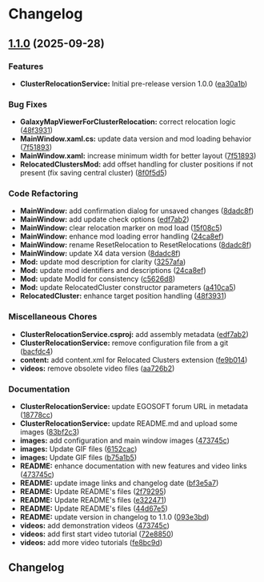 # Changelog

## [1.1.0](https://github.com/chemodun/X4-UniverseEditor/compare/ClusterRelocationService@v1.0.0...ClusterRelocationService@v1.1.0) (2025-09-28)


### Features

* **ClusterRelocationService:** Initial pre-release version 1.0.0 ([ea30a1b](https://github.com/chemodun/X4-UniverseEditor/commit/ea30a1b8517d2dc3d77be68db712f61cc49650ff))


### Bug Fixes

* **GalaxyMapViewerForClusterRelocation:** correct relocation logic ([48f3931](https://github.com/chemodun/X4-UniverseEditor/commit/48f393169089989a3d4dab2e13509fd9ced766a0))
* **MainWindow.xaml.cs:** update data version and mod loading behavior ([7f51893](https://github.com/chemodun/X4-UniverseEditor/commit/7f51893f1f31f8f4fd9e36a526c66d9bb2d274cd))
* **MainWindow.xaml:** increase minimum width for better layout ([7f51893](https://github.com/chemodun/X4-UniverseEditor/commit/7f51893f1f31f8f4fd9e36a526c66d9bb2d274cd))
* **RelocatedClustersMod:** add offset handling for cluster positions if not present (fix saving central cluster) ([8f0f5d5](https://github.com/chemodun/X4-UniverseEditor/commit/8f0f5d5e889dab12788ea241b438f43fa3b87bb0))


### Code Refactoring

* **MainWindow:** add confirmation dialog for unsaved changes ([8dadc8f](https://github.com/chemodun/X4-UniverseEditor/commit/8dadc8f8321a465a96d974e1eea573ecc2635770))
* **MainWindow:** add update check options ([edf7ab2](https://github.com/chemodun/X4-UniverseEditor/commit/edf7ab250211d70ca362492201ed969629295b0a))
* **MainWindow:** clear relocation marker on mod load ([15f08c5](https://github.com/chemodun/X4-UniverseEditor/commit/15f08c5d51a5bb79e4e56d9a9ba0974b80e60cdd))
* **MainWindow:** enhance mod loading error handling ([24ca8ef](https://github.com/chemodun/X4-UniverseEditor/commit/24ca8ef8d89d0b3873e77dca58c1d7aa08afdf16))
* **MainWindow:** rename ResetRelocation to ResetRelocations ([8dadc8f](https://github.com/chemodun/X4-UniverseEditor/commit/8dadc8f8321a465a96d974e1eea573ecc2635770))
* **MainWindow:** update X4 data version ([8dadc8f](https://github.com/chemodun/X4-UniverseEditor/commit/8dadc8f8321a465a96d974e1eea573ecc2635770))
* **Mod:** update mod description for clarity ([3257afa](https://github.com/chemodun/X4-UniverseEditor/commit/3257afa8c48d131dbb41a77cd88ad35d95b8e63e))
* **Mod:** update mod identifiers and descriptions ([24ca8ef](https://github.com/chemodun/X4-UniverseEditor/commit/24ca8ef8d89d0b3873e77dca58c1d7aa08afdf16))
* **Mod:** update ModId for consistency ([c5626d8](https://github.com/chemodun/X4-UniverseEditor/commit/c5626d8c2b51fe9b60fdcb47c40f55cd07de4c47))
* **Mod:** update RelocatedCluster constructor parameters ([a410ca5](https://github.com/chemodun/X4-UniverseEditor/commit/a410ca58af9f23b051221780532a0237e3279a54))
* **RelocatedCluster:** enhance target position handling ([48f3931](https://github.com/chemodun/X4-UniverseEditor/commit/48f393169089989a3d4dab2e13509fd9ced766a0))


### Miscellaneous Chores

* **ClusterRelocationService.csproj:** add assembly metadata ([edf7ab2](https://github.com/chemodun/X4-UniverseEditor/commit/edf7ab250211d70ca362492201ed969629295b0a))
* **ClusterRelocationService:** remove configuration file from a git ([bacfdc4](https://github.com/chemodun/X4-UniverseEditor/commit/bacfdc4c4dbfaa2e9c085611353153286598853a))
* **content:** add content.xml for Relocated Clusters extension ([fe9b014](https://github.com/chemodun/X4-UniverseEditor/commit/fe9b01418da428f6734fd202b9a4080e8d8be64d))
* **videos:** remove obsolete video files ([aa726b2](https://github.com/chemodun/X4-UniverseEditor/commit/aa726b2ba0f97c6176a9af8c62a2699cf2eeadbd))


### Documentation

* **ClusterRelocationService:** update EGOSOFT forum URL in metadata ([18778cc](https://github.com/chemodun/X4-UniverseEditor/commit/18778cc0e1c4ead4337d3cf5a71edbb2eb1dbad7))
* **ClusterRelocationService:** update README.md and upload some images ([83bf2c3](https://github.com/chemodun/X4-UniverseEditor/commit/83bf2c386de22deec5f709e6f2aaaca453b9a784))
* **images:** add configuration and main window images ([473745c](https://github.com/chemodun/X4-UniverseEditor/commit/473745c5fd62ba408df199791ae114f48ed3b66b))
* **images:** Update GIF files ([6152cac](https://github.com/chemodun/X4-UniverseEditor/commit/6152cac5f8be55c11eb06d3db015b8a3fb0339c1))
* **images:** Update GIF files ([b75a1b5](https://github.com/chemodun/X4-UniverseEditor/commit/b75a1b5e59546604cceedafdf091c1e866fc08dd))
* **README:** enhance documentation with new features and video links ([473745c](https://github.com/chemodun/X4-UniverseEditor/commit/473745c5fd62ba408df199791ae114f48ed3b66b))
* **README:** update image links and changelog date ([bf3e5a7](https://github.com/chemodun/X4-UniverseEditor/commit/bf3e5a7ed2a4f8aecb35c0650545fd6d99b59bf3))
* **README:** Update README's files ([2f79295](https://github.com/chemodun/X4-UniverseEditor/commit/2f7929562d80caff44e4de689580e594a7edc756))
* **README:** Update README's files ([e322471](https://github.com/chemodun/X4-UniverseEditor/commit/e322471659d600a1a65ea0ca9ad005afc11bfea3))
* **README:** Update README's files ([44d67e5](https://github.com/chemodun/X4-UniverseEditor/commit/44d67e59b78e0967f16e2cdb66d2f29512ccccf4))
* **README:** update version in changelog to 1.1.0 ([093e3bd](https://github.com/chemodun/X4-UniverseEditor/commit/093e3bdf6e3c40dcb22e4df15ebdaecb1b1a1e38))
* **videos:** add demonstration videos ([473745c](https://github.com/chemodun/X4-UniverseEditor/commit/473745c5fd62ba408df199791ae114f48ed3b66b))
* **videos:** add first start video tutorial ([72e8850](https://github.com/chemodun/X4-UniverseEditor/commit/72e8850a376d9362376c5a6beaaca51512eb8574))
* **videos:** add more video tutorials ([fe8bc9d](https://github.com/chemodun/X4-UniverseEditor/commit/fe8bc9d28a71bf88d0033b0bfa8009a15e1b36ae))

## Changelog
